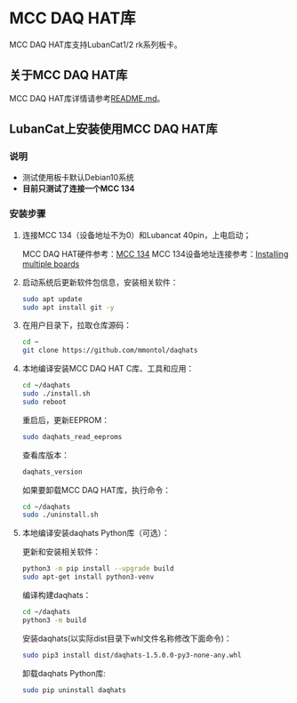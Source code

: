 # MCC DAQ HAT库

MCC DAQ HAT库支持LubanCat1/2 rk系列板卡。

## 关于MCC DAQ HAT库

MCC DAQ HAT库详情请参考[README.md](README.md)。

## LubanCat上安装使用MCC DAQ HAT库

### 说明

- 测试使用板卡默认Debian10系统
- **目前只测试了连接一个MCC 134**

### 安装步骤

1. 连接MCC 134（设备地址不为0）和Lubancat 40pin，上电启动；

   MCC DAQ HAT硬件参考：[MCC 134](https://mccdaq.github.io/daqhats/overview.html#mcc-134)
   MCC 134设备地址连接参考：[Installing multiple boards](https://mccdaq.github.io/daqhats/hardware.html#installing-multiple-boards)

2. 启动系统后更新软件包信息，安装相关软件：

   ```bash
   sudo apt update
   sudo apt install git -y
   ```

3. 在用户目录下，拉取仓库源码：

   ```bash
   cd ~
   git clone https://github.com/mmontol/daqhats
   ```

4. 本地编译安装MCC DAQ HAT C库、工具和应用：

   ```bash
   cd ~/daqhats
   sudo ./install.sh
   sudo reboot
   ```

   重启后，更新EEPROM：
   ```bash
   sudo daqhats_read_eeproms
   ```

   查看库版本：
   ```bash
   daqhats_version
   ```

   如果要卸载MCC DAQ HAT库，执行命令：
   ```bash
   cd ~/daqhats
   sudo ./uninstall.sh
   ```

5. 本地编译安装daqhats Python库（可选）：

   更新和安装相关软件：
   ```sh
   python3 -m pip install --upgrade build
   sudo apt-get install python3-venv
   ```

   编译构建daqhats：
   ```sh
   cd ~/daqhats
   python3 -m build
   ```

   安装daqhats(以实际dist目录下whl文件名称修改下面命令)：
   ```sh
   sudo pip3 install dist/daqhats-1.5.0.0-py3-none-any.whl
   ```

   卸载daqhats Python库:

   ```sh
   sudo pip uninstall daqhats
   ```
